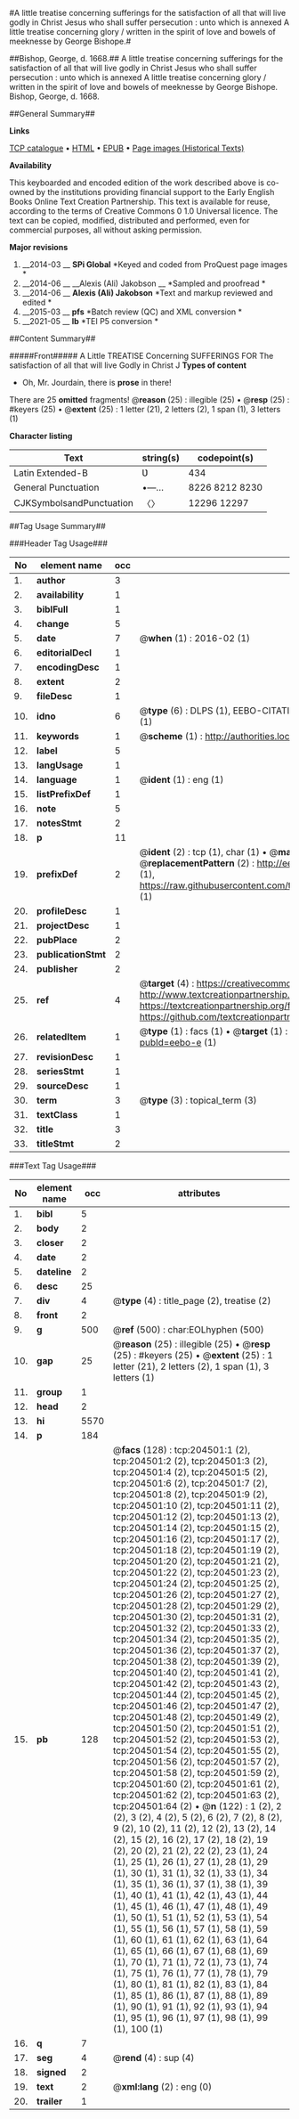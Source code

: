 #A little treatise concerning sufferings for the satisfaction of all that will live godly in Christ Jesus who shall suffer persecution : unto which is annexed A little treatise concerning glory / written in the spirit of love and bowels of meeknesse by George Bishope.#

##Bishop, George, d. 1668.##
A little treatise concerning sufferings for the satisfaction of all that will live godly in Christ Jesus who shall suffer persecution : unto which is annexed A little treatise concerning glory / written in the spirit of love and bowels of meeknesse by George Bishope.
Bishop, George, d. 1668.

##General Summary##

**Links**

[TCP catalogue](http://www.ota.ox.ac.uk/tcp/)  • 
[HTML](http://tei.it.ox.ac.uk/tcp/Texts-HTML/free/B17/B17873.html)  • 
[EPUB](http://tei.it.ox.ac.uk/tcp/Texts-EPUB/free/B17/B17873.epub) • 
[Page images (Historical Texts)](https://historicaltexts.jisc.ac.uk/eebo-9713699e)

**Availability**

This keyboarded and encoded edition of the work described above is co-owned by the
    institutions providing financial support to the Early English Books Online Text Creation
    Partnership. This text is available for reuse, according to the terms of  Creative Commons 0 1.0 Universal
    licence. The text can be copied, modified, distributed and performed, even for commercial
    purposes, all without asking permission.

**Major revisions**

1. __2014-03 __ __SPi Global__ *Keyed and coded from ProQuest page images *
1. __2014-06 __ __Alexis (Ali) Jakobson __ *Sampled and proofread *
1. __2014-06 __ __Alexis (Ali) Jakobson__ *Text and markup reviewed and edited *
1. __2015-03 __ __pfs__ *Batch review (QC) and XML conversion *
1. __2021-05 __ __lb__ *TEI P5 conversion *

##Content Summary##

#####Front#####
A Little TREATISE Concerning SUFFERINGS FOR The satisfaction of all that will live Godly in Christ J
**Types of content**

  * Oh, Mr. Jourdain, there is **prose** in there!

There are 25 **omitted** fragments! 
 @__reason__ (25) : illegible (25)  •  @__resp__ (25) : #keyers (25)  •  @__extent__ (25) : 1 letter (21), 2 letters (2), 1 span (1), 3 letters (1)

**Character listing**


|Text|string(s)|codepoint(s)|
|---|---|---|
|Latin Extended-B|Ʋ|434|
|General Punctuation|•—…|8226 8212 8230|
|CJKSymbolsandPunctuation|〈〉|12296 12297|

##Tag Usage Summary##

###Header Tag Usage###

|No|element name|occ|attributes|
|---|---|---|---|
|1.|__author__|3||
|2.|__availability__|1||
|3.|__biblFull__|1||
|4.|__change__|5||
|5.|__date__|7| @__when__ (1) : 2016-02 (1)|
|6.|__editorialDecl__|1||
|7.|__encodingDesc__|1||
|8.|__extent__|2||
|9.|__fileDesc__|1||
|10.|__idno__|6| @__type__ (6) : DLPS (1), EEBO-CITATION (1), VID (1), EEBO-PROQUEST (1), STC (1), OCLC (1)|
|11.|__keywords__|1| @__scheme__ (1) : http://authorities.loc.gov/ (1)|
|12.|__label__|5||
|13.|__langUsage__|1||
|14.|__language__|1| @__ident__ (1) : eng (1)|
|15.|__listPrefixDef__|1||
|16.|__note__|5||
|17.|__notesStmt__|2||
|18.|__p__|11||
|19.|__prefixDef__|2| @__ident__ (2) : tcp (1), char (1)  •  @__matchPattern__ (2) : ([0-9\-]+):([0-9IVX]+) (1), (.+) (1)  •  @__replacementPattern__ (2) : http://eebo.chadwyck.com/downloadtiff?vid=$1&page=$2 (1), https://raw.githubusercontent.com/textcreationpartnership/Texts/master/tcpchars.xml#$1 (1)|
|20.|__profileDesc__|1||
|21.|__projectDesc__|1||
|22.|__pubPlace__|2||
|23.|__publicationStmt__|2||
|24.|__publisher__|2||
|25.|__ref__|4| @__target__ (4) : https://creativecommons.org/publicdomain/zero/1.0/ (1), http://www.textcreationpartnership.org/docs/. (1), https://textcreationpartnership.org/faq/#faq05 (1), https://github.com/textcreationpartnership (1)|
|26.|__relatedItem__|1| @__type__ (1) : facs (1)  •  @__target__ (1) : https://data.historicaltexts.jisc.ac.uk/view?pubId=eebo-e (1)|
|27.|__revisionDesc__|1||
|28.|__seriesStmt__|1||
|29.|__sourceDesc__|1||
|30.|__term__|3| @__type__ (3) : topical_term (3)|
|31.|__textClass__|1||
|32.|__title__|3||
|33.|__titleStmt__|2||


###Text Tag Usage###

|No|element name|occ|attributes|
|---|---|---|---|
|1.|__bibl__|5||
|2.|__body__|2||
|3.|__closer__|2||
|4.|__date__|2||
|5.|__dateline__|2||
|6.|__desc__|25||
|7.|__div__|4| @__type__ (4) : title_page (2), treatise (2)|
|8.|__front__|2||
|9.|__g__|500| @__ref__ (500) : char:EOLhyphen (500)|
|10.|__gap__|25| @__reason__ (25) : illegible (25)  •  @__resp__ (25) : #keyers (25)  •  @__extent__ (25) : 1 letter (21), 2 letters (2), 1 span (1), 3 letters (1)|
|11.|__group__|1||
|12.|__head__|2||
|13.|__hi__|5570||
|14.|__p__|184||
|15.|__pb__|128| @__facs__ (128) : tcp:204501:1 (2), tcp:204501:2 (2), tcp:204501:3 (2), tcp:204501:4 (2), tcp:204501:5 (2), tcp:204501:6 (2), tcp:204501:7 (2), tcp:204501:8 (2), tcp:204501:9 (2), tcp:204501:10 (2), tcp:204501:11 (2), tcp:204501:12 (2), tcp:204501:13 (2), tcp:204501:14 (2), tcp:204501:15 (2), tcp:204501:16 (2), tcp:204501:17 (2), tcp:204501:18 (2), tcp:204501:19 (2), tcp:204501:20 (2), tcp:204501:21 (2), tcp:204501:22 (2), tcp:204501:23 (2), tcp:204501:24 (2), tcp:204501:25 (2), tcp:204501:26 (2), tcp:204501:27 (2), tcp:204501:28 (2), tcp:204501:29 (2), tcp:204501:30 (2), tcp:204501:31 (2), tcp:204501:32 (2), tcp:204501:33 (2), tcp:204501:34 (2), tcp:204501:35 (2), tcp:204501:36 (2), tcp:204501:37 (2), tcp:204501:38 (2), tcp:204501:39 (2), tcp:204501:40 (2), tcp:204501:41 (2), tcp:204501:42 (2), tcp:204501:43 (2), tcp:204501:44 (2), tcp:204501:45 (2), tcp:204501:46 (2), tcp:204501:47 (2), tcp:204501:48 (2), tcp:204501:49 (2), tcp:204501:50 (2), tcp:204501:51 (2), tcp:204501:52 (2), tcp:204501:53 (2), tcp:204501:54 (2), tcp:204501:55 (2), tcp:204501:56 (2), tcp:204501:57 (2), tcp:204501:58 (2), tcp:204501:59 (2), tcp:204501:60 (2), tcp:204501:61 (2), tcp:204501:62 (2), tcp:204501:63 (2), tcp:204501:64 (2)  •  @__n__ (122) : 1 (2), 2 (2), 3 (2), 4 (2), 5 (2), 6 (2), 7 (2), 8 (2), 9 (2), 10 (2), 11 (2), 12 (2), 13 (2), 14 (2), 15 (2), 16 (2), 17 (2), 18 (2), 19 (2), 20 (2), 21 (2), 22 (2), 23 (1), 24 (1), 25 (1), 26 (1), 27 (1), 28 (1), 29 (1), 30 (1), 31 (1), 32 (1), 33 (1), 34 (1), 35 (1), 36 (1), 37 (1), 38 (1), 39 (1), 40 (1), 41 (1), 42 (1), 43 (1), 44 (1), 45 (1), 46 (1), 47 (1), 48 (1), 49 (1), 50 (1), 51 (1), 52 (1), 53 (1), 54 (1), 55 (1), 56 (1), 57 (1), 58 (1), 59 (1), 60 (1), 61 (1), 62 (1), 63 (1), 64 (1), 65 (1), 66 (1), 67 (1), 68 (1), 69 (1), 70 (1), 71 (1), 72 (1), 73 (1), 74 (1), 75 (1), 76 (1), 77 (1), 78 (1), 79 (1), 80 (1), 81 (1), 82 (1), 83 (1), 84 (1), 85 (1), 86 (1), 87 (1), 88 (1), 89 (1), 90 (1), 91 (1), 92 (1), 93 (1), 94 (1), 95 (1), 96 (1), 97 (1), 98 (1), 99 (1), 100 (1)|
|16.|__q__|7||
|17.|__seg__|4| @__rend__ (4) : sup (4)|
|18.|__signed__|2||
|19.|__text__|2| @__xml:lang__ (2) : eng (0)|
|20.|__trailer__|1||
